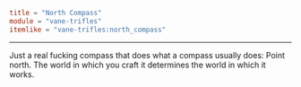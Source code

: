```toml
title = "North Compass"
module = "vane-trifles"
itemlike = "vane-trifles:north_compass"
```
---
Just a real fucking compass that does what a compass usually does: Point north.
The world in which you craft it determines the world in which it works.
